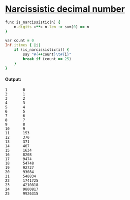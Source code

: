 [1]: http://rosettacode.org/wiki/Narcissistic_decimal_number

# [Narcissistic decimal number][1]

```ruby
func is_narcissistic(n) {
    n.digits »**» n.len -> sum(0) == n
}
 
var count = 0
Inf.itimes { |i|
    if (is_narcissistic(i)) {
        say "#{++count}\t#{i}"
        break if (count == 25)
    }
}
```

#### Output:
```
1       0
2       1
3       2
4       3
5       4
6       5
7       6
8       7
9       8
10      9
11      153
12      370
13      371
14      407
15      1634
16      8208
17      9474
18      54748
19      92727
20      93084
21      548834
22      1741725
23      4210818
24      9800817
25      9926315
```
